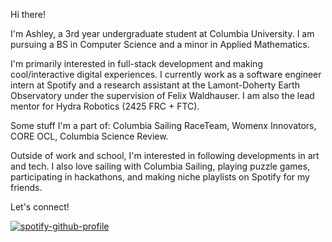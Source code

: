 Hi there! 

I'm Ashley, a 3rd year undergraduate student at Columbia University. I am pursuing a BS in Computer Science and a minor in Applied Mathematics.

I'm primarily interested in full-stack development and making cool/interactive digital experiences. I currently work as a software engineer intern at Spotify and a research assistant at the Lamont-Doherty Earth Observatory under the supervision of Felix Waldhauser. I am also the lead mentor for Hydra Robotics (2425 FRC + FTC).

Some stuff I'm a part of: Columbia Sailing RaceTeam, Womenx Innovators, CORE OCL, Columbia Science Review.

Outside of work and school, I'm interested in following developments in art and tech. I also love sailing with Columbia Sailing, playing puzzle games, participating in hackathons, and making niche playlists on Spotify for my friends.

Let's connect!

[![spotify-github-profile](https://spotify-github-profile.kittinanx.com/api/view?uid=i43np7vsuh0i2b9te3pcue21d&cover_image=true&theme=novatorem&show_offline=false&background_color=121212&interchange=true&bar_color=53b14f&bar_color_cover=false)](https://spotify-github-profile.kittinanx.com/api/view?uid=i43np7vsuh0i2b9te3pcue21d&redirect=true)
